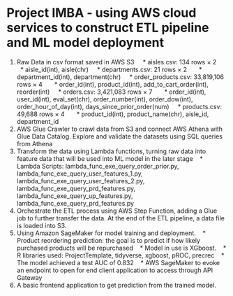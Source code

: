 # Project IMBA - using AWS cloud services to construct ETL pipeline and ML model deployment
1. Raw Data in csv format saved in AWS S3
    * aisles.csv: 134 rows × 2
      * aisle_id(int), aisle(chr)
    * departments.csv: 21 rows × 2
      * department_id(int), department(chr)
    * order_products.csv: 33,819,106 rows × 4
      * order_id(int), product_id(int), add_to_cart_order(int), reorder(int)
    * orders.csv: 3,421,083 rows × 7
      * order_id(int), user_id(int), eval_set(chr), order_number(int), order_dow(int), order_hour_of_day(int), days_since_prior_order(num)
    * products.csv: 49,688 rows × 4
      * product_id(int), product_name(chr), aisle_id, department_id
2. AWS Glue Crawler to crawl data from S3 and connect AWS Athena with Glue Data Catalog. Explore and validate the datasets using SQL queries from Athena
3. Transform the data using Lambda functions, turning raw data into feature data that will be used into ML model in the later stage
   * Lambda Scripts: lambda_func_exe_query_order_prior.py, lambda_func_exe_query_user_features_1.py, lambda_func_exe_query_user_features_2.py, lambda_func_exe_query_prd_features.py, lambda_func_exe_query_up_features.py, lambda_func_exe_query_prd_features.py
4. Orchestrate the ETL process using AWS Step Function, adding a Glue job to further transfer the data. At the end of the ETL pipeline, a data file is loaded into S3.
5. Using Amazon SageMaker for model training and deployment.
   * Product reordering prediction: the goal is to predict if how likely purchased products will be repurchased
   * Model in use is XGboost.
   * R libraries used: ProjectTemplate, tidyverse, xgboost, pROC, precrec
   * The model achieved a test AUC of 0.832
   * AWS SageMaker to evoke an endpoint to open for end client application to access through API Gateway
6. A basic frontend application to get prediction from the trained model.

